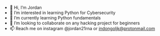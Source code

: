 - 👋 Hi, I’m Jordan
- 👀 I’m interested in learning Python for Cybersecurity
- 🌱 I’m currently learning Python fundamentals
- 💞️ I’m looking to collaborate on any hacking project for beginners
- 📫 Reach me on instagram @jordan21rna or indongoljk@protonmail.com

<!---
astro-rna/astro-rna is a ✨ special ✨ repository because its `README.md` (this file) appears on your GitHub profile.
You can click the Preview link to take a look at your changes.
--->
